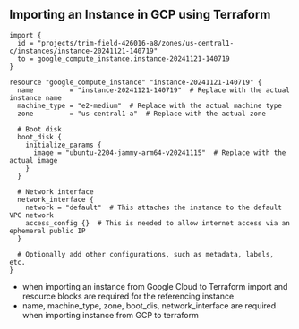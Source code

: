 ## Importing an Instance in GCP using Terraform

```
import {
  id = "projects/trim-field-426016-a8/zones/us-central1-c/instances/instance-20241121-140719"
  to = google_compute_instance.instance-20241121-140719
}

resource "google_compute_instance" "instance-20241121-140719" {
  name         = "instance-20241121-140719"  # Replace with the actual instance name
  machine_type = "e2-medium"  # Replace with the actual machine type
  zone         = "us-central1-a"  # Replace with the actual zone

  # Boot disk
  boot_disk {
    initialize_params {
      image = "ubuntu-2204-jammy-arm64-v20241115"  # Replace with the actual image
    }
  }

  # Network interface
  network_interface {
    network = "default"  # This attaches the instance to the default VPC network
    access_config {}  # This is needed to allow internet access via an ephemeral public IP
  }

  # Optionally add other configurations, such as metadata, labels, etc.
}
```
- when importing an instance from Google Cloud to Terraform import and resource blocks are required for the referencing instance
- name, machine_type, zone, boot_dis, network_interface are required when importing instance from GCP to terraform
